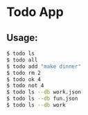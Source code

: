 # Todo App

## Usage:

```bash
$ todo ls
$ todo all
$ todo add "make dinner"
$ todo rm 2
$ todo ok 4
$ todo not 4
$ todo ls --db work.json
$ todo ls --db fun.json
$ todo ls --db work
```